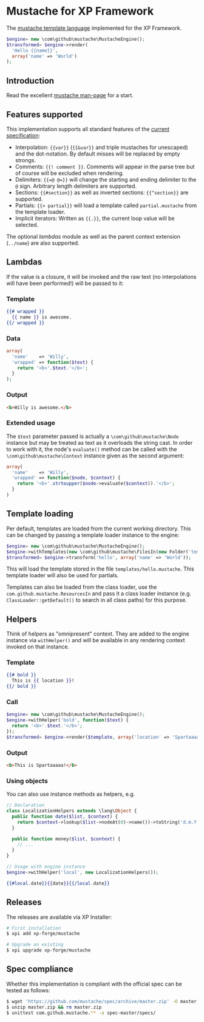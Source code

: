 Mustache for XP Framework
=========================
The [mustache template language](http://mustache.github.io/) implemented for the XP Framework.

```php
$engine= new \com\github\mustache\MustacheEngine();
$transformed= $engine->render(
  'Hello {{name}}',
  array('name' => 'World')
);
```

Introduction
------------
Read the excellent [mustache man-page](http://mustache.github.io/mustache.5.html) for a start.

Features supported
------------------
This implementation supports all standard features of the [current specification](https://github.com/mustache/spec):

* Interpolation: `{{var}}` (`{{&var}}` and triple mustaches for unescaped) and the dot-notation. By default misses will be replaced by empty strongs.
* Comments: `{{! comment }}`. Comments will appear in the parse tree but of course will be excluded when rendering.
* Delimiters: `{{=@ @=}}` will change the starting and ending delimiter to the `@` sign. Arbitrary length delimiters are supported.
* Sections: `{{#section}}` as well as inverted sections: `{{^section}}` are supported.
* Partials: `{{> partial}}` will load a template called `partial.mustache` from the template loader.
* Implicit iterators: Written as `{{.}}`, the current loop value will be selected.

The optional *lambdas* module as well as the parent context extension (`../name`) are also supported.

Lambdas
-------
If the value is a closure, it will be invoked and the raw text (no interpolations will have been performed!) will be passed to it:

### Template
```mustache
{{# wrapped }}
  {{ name }} is awesome.
{{/ wrapped }}
```

### Data
```php
array(
  'name'    => 'Willy',
  'wrapped' => function($text) {
    return '<b>'.$text.'</b>';
  }
);
```

### Output
```html
<b>Willy is awesome.</b>
```

### Extended usage
The `$text` parameter passed is actually a `\com\github\mustache\Node` instance but may be treated as text as it overloads the string cast. In order to work with it, the node's `evaluate()` method can be called with the `\com\github\mustache\Context` instance given as the second argument:

```php
array(
  'name'    => 'Willy',
  'wrapped' => function($node, $context) {
    return '<b>'.strtoupper($node->evaluate($context)).'</b>';
  }
)
```

Template loading
----------------
Per default, templates are loaded from the current working directory. This can be changed by passing a template loader instance to the engine:

```php
$engine= new \com\github\mustache\MustacheEngine();
$engine->withTemplates(new \com\github\mustache\FilesIn(new Folder('templates')));
$transformed= $engine->transform('hello', array('name' => 'World'));
```

This will load the template stored in the file `templates/hello.mustache`. This template loader will also be used for partials.

Templates can also be loaded from the class loader, use the `com.github.mustache.ResourcesIn` and pass it a class loader instance (e.g. `ClassLoader::getDefault()` to search in all class paths) for this purpose.

Helpers
-------
Think of helpers as "omnipresent" context. They are added to the engine instance via `withHelper()` and will be available in any rendering context invoked on that instance.

### Template
```mustache
{{# bold }}
  This is {{ location }}!
{{/ bold }}
```

### Call
```php
$engine= new \com\github\mustache\MustacheEngine();
$engine->withHelper('bold', function($text) {
  return '<b>'.$text.'</b>';
});
$transformed= $engine->render($template, array('location' => 'Spartaaaaa'));
```

### Output
```html
<b>This is Spartaaaaa!</b>
```

### Using objects
You can also use instance methods as helpers, e.g.

```php
// Declaration
class LocalizationHelpers extends \lang\Object {
  public function date($list, $context) {
    return $context->lookup($list->nodeAt(0)->name())->toString('d.m.Y');
  }

  public function money($list, $context) {
    // ...
  }
}

// Usage with engine instance
$engine->withHelper('local', new LocalizationHelpers());
```

```mustache
{{#local.date}}{{date}}{{/local.date}}
```

Releases
--------
The releases are available via XP Installer:

```sh
# First installation
$ xpi add xp-forge/mustache

# Upgrade an existing
$ xpi upgrade xp-forge/mustache
```

Spec compliance
---------------
Whether this implementation is compliant with the official spec can be tested as follows:

```sh
$ wget 'https://github.com/mustache/spec/archive/master.zip' -O master.zip
$ unzip master.zip && rm master.zip
$ unittest com.github.mustache.** -a spec-master/specs/
```
